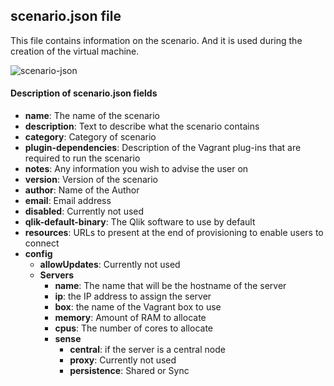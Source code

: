 ## scenario.json file
This file contains information on the scenario. And it is used during the creation of the virtual machine.

![scenario-json](../img/scenarios-json.png)

#### Description of scenario.json fields

* __name__: The name of the scenario
* __description__: Text to describe what the scenario contains
* __category__: Category of scenario
* __plugin-dependencies__: Description of the Vagrant plug-ins that are required to run the scenario
* __notes__: Any information you wish to advise the user on
* __version__: Version of the scenario
* __author__: Name of the Author
* __email__: Email address
* __disabled__: Currently not used
* __qlik-default-binary__: The Qlik software to use by default
* __resources__: URLs to present at the end of provisioning to enable users to connect
* __config__
    * __allowUpdates__: Currently not used
    * __Servers__
        * __name__: The name that will be the hostname of the server
        * __ip__: the IP address to assign the server
        * __box__: the name of the Vagrant box to use
        * __memory__: Amount of RAM to allocate
        * __cpus__: The number of cores to allocate
        * __sense__
            * __central__: if the server is a central node
            * __proxy__: Currently not used
            * __persistence__: Shared or Sync
